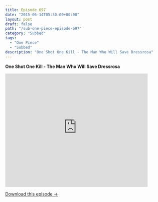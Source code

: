 ```yaml
---
title: Episode 697
date: "2015-06-14T05:30:00+00:00"
layout: post
draft: false
path: "/sub-one-piece-episode-697"
category: "Subbed"
tags:
  - "One Piece"
  - "Subbed"
description: "One Shot One Kill - The Man Who Will Save Dressrosa"
---
```


**One Shot One Kill - The Man Who Will Save Dressrosa**

<iframe width="640" height="360" src="https://www.rapidvideo.com/e/G6FRPGFUF1" frameborder="0" marginwidth=0 marginheight=0 scrolling=no allowfullscreen style="max-width:90%;"></iframe>

<a href="http://ouo.io/qs/eCodkFEQ?s=https://www.rapidvideo.com/d/G6FRPGFUF1" class="styled_a">Download this episode →</a>

